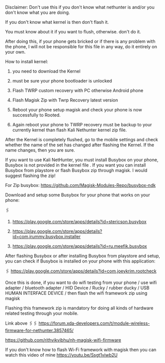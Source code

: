 Disclaimer: Don't use this if you don't know what nethunter is and/or you don't know what you are doing. 

If you don't know what kernel is then don't flash it. 

You must know about it if you want to flush, otherwise. don't do it.

After doing this, if your phone gets bricked or if there is any problem with the phone, I will not be responsible for this file in any way, do it entirely on your own.


How to install kernel: 

1) you need to download the Kernel

2) must be sure your phone bootloader is unlocked 

3) Flash TWRP custom recovery with PC otherwise Android phone

4) Flash Magisk Zip with Twrp Recovery latest version

5) Reboot your phone setup magisk and check your phone is now successfully to Rooted.

6) Again reboot your phone to TWRP recovery must be backup to your currently kernel than flash Kali Nethunter kernel zip file.


After the Kernel is completely flushed, go to the mobile settings and check whether the name of the set has changed after flashing the Kernel. If the name changes, then you are sure.

If you want to use Kali NetHunter, you must install Busybox  on your phone, Busybox  is not provided in the kernel file . If you want you can install Busybox  from playstore or flash Busybox  zip through magisk. I would suggest flashing the zip!

For Zip busybox: https://github.com/Magisk-Modules-Repo/busybox-ndk

Download and setup some Busybox  for your phone that works on your phone: 

🖇️

1.  https://play.google.com/store/apps/details?id=stericson.busybox

2. https://play.google.com/store/apps/details?id=com.jrummy.busybox.installer

3. https://play.google.com/store/apps/details?id=ru.meefik.busybox


After flashing Busybox  or after installing Busybox  from playstore and setup, you can check if Busybox  is installed on your phone with this application: 

🖇️ https://play.google.com/store/apps/details?id=com.joeykrim.rootcheck


Once this is done, if you want to do wifi testing from your phone / use wifi adapter / bluetooth adapter / HID Device / Rucky / rubber ducky / USB HUMAN INTERFACE DEVICE / then flash the wifi framework zip using magisk 

 Flashing this framework zip is mandatory for doing all kinds of hardware related testing through your mobile.
 
 
Link above 🖇️🖇️
https://forum.xda-developers.com/t/module-wireless-firmware-for-nethunter.3857465/

https://github.com/rithvikvibhu/nh-magisk-wifi-firmware

If you don't know how to flash Wi-Fi framework with magisk then you can watch this video of mine
https://youtu.be/Ssgt1viwb2U



